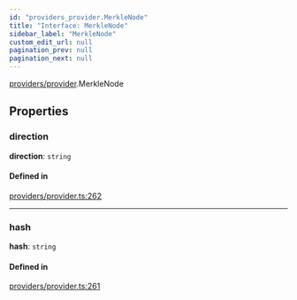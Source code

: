 ```yaml
---
id: "providers_provider.MerkleNode"
title: "Interface: MerkleNode"
sidebar_label: "MerkleNode"
custom_edit_url: null
pagination_prev: null
pagination_next: null
---
```


[providers/provider](../modules/providers_provider.md).MerkleNode

## Properties

### direction

 **direction**: `string`

#### Defined in

[providers/provider.ts:262](https://github.com/maxhr/near-api-js/blob/a0c9a104/packages/near-api-js/src/providers/provider.ts#L262)

___

### hash

 **hash**: `string`

#### Defined in

[providers/provider.ts:261](https://github.com/maxhr/near-api-js/blob/a0c9a104/packages/near-api-js/src/providers/provider.ts#L261)
